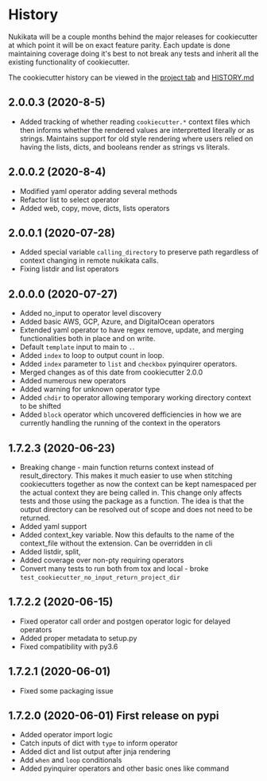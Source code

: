 # History

Nukikata will be a couple months behind the major releases for cookiecutter at which point it will be on exact feature parity. Each update is done maintaining coverage doing it's best to not break any tests and inherit all the existing functionality of cookiecutter.

The cookiecutter history can be viewed in the [project tab](https://github.com/cookiecutter/cookiecutter/projects) and [HISTORY.md](https://github.com/cookiecutter/cookiecutter/blob/master/HISTORY.md)

## 2.0.0.3 (2020-8-5)
- Added tracking of whether reading `cookiecutter.*` context files which then informs whether the rendered values are interpretted literally or as strings.  Maintains support for old style rendering where users relied on having the lists, dicts, and booleans render as strings vs literals.

## 2.0.0.2 (2020-8-4)
- Modified yaml operator adding several methods
- Refactor list to select operator
- Added web, copy, move, dicts, lists operators

## 2.0.0.1 (2020-07-28)
- Added special variable `calling_directory` to preserve path regardless of context changing in remote nukikata calls.
- Fixing listdir and list operators

## 2.0.0.0 (2020-07-27)
- Added no_input to operator level discovery
- Added basic AWS, GCP, Azure, and DigitalOcean operators
- Extended yaml operator to have regex remove, update, and merging functionalities both in place and on write.
- Default `template` input to main to `.`.
- Added `index` to loop to output count in loop.
- Added `index` parameter to `list` and `checkbox` pyinquirer operators.
- Merged changes as of this date from cookiecutter 2.0.0
- Added numerous new operators
- Added warning for unknown operator type
- Added `chdir` to operator allowing temporary working directory context to be shifted
- Added `block` operator which uncovered defficiencies in how we are currently handling the running of the context in the operators

## 1.7.2.3 (2020-06-23)

- Breaking change - main function returns context instead of result_directory.  This makes it much easier to use when stitching cookiecutters together as now the context can be kept namespaced per the actual context they are being called in.  This change only affects tests and those using the package as a function. The idea is that the output directory can be resolved out of scope and does not need to be returned.
- Added yaml support
- Added context_key variable. Now this defaults to the name of the context_file without the extension.  Can be overridden in cli
- Added listdir, split,
- Added coverage over non-pty requiring operators
- Convert many tests to run both from tox and local - broke `test_cookiecutter_no_input_return_project_dir`

## 1.7.2.2 (2020-06-15)

- Fixed operator call order and postgen operator logic for delayed operators
- Added proper metadata to setup.py
- Fixed compatibility with py3.6

## 1.7.2.1 (2020-06-01)

- Fixed some packaging issue

## 1.7.2.0 (2020-06-01) First release on pypi

- Added operator import logic
- Catch inputs of dict with `type` to inform operator
- Added dict and list output after jinja rendering
- Add `when` and `loop` conditionals
- Added pyinquirer operators and other basic ones like command





